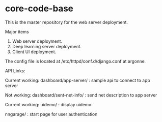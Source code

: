 # core-code-base
This is the master repository for the web server deployment.

Major items

1. Web server deployment.
2. Deep learning server deployment.
3. Client UI deployment.

The config file is located at /etc/httpd/conf.d/django.conf at argonne.

API Links:

Current working: dashboard/app-server/ : sample api to connect to app server

Not working: dashboard/sent-net-info/ : send net description to app server

Current working: uidemo/ : display uidemo

nngarage/ : start page for user authentication

